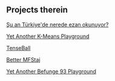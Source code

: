 ## Projects therein

<a href="https://mustafaaydn.github.io/suanneredeezanokunuyor" target="_blank">Şu an Türkiye'de nerede ezan okunuyor?</a>

<a href="https://mustafaaydn.github.io/k-means" target="_blank">Yet Another K-Means Playground</a>

<a href="https://mustafaaydn.github.io/tenseball" target="_blank">TenseBall</a>

<a href="https://mustafaaydn.github.io/better-mfstaj" target="_blank">Better MFStaj</a>

<a href="https://mustafaaydn.github.io/befunge93" target="_blank">Yet Another Befunge 93 Playground</a>
